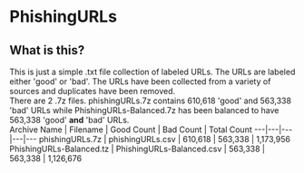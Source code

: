 # PhishingURLs

## What is this?
This is just a simple .txt file collection of labeled URLs. The URLs are labeled either 'good' or 'bad'. The URLs have been collected from a variety of sources and duplicates have been removed.<br>
There are 2 .7z files. phishingURLs.7z contains 610,618 'good' and 563,338 'bad' URLs while PhishingURLs-Balanced.7z has been balanced to have 563,338 'good' <b>and</b> 'bad' URLs.
<br>
Archive Name | Filename | Good Count | Bad Count | Total Count
---|---|---|---|---
phishingURLs.7z | phishingURLs.csv | 610,618 | 563,338 | 1,173,956
PhishingURLs-Balanced.tz | PhishingURLs-Balanced.csv | 563,338 | 563,338 | 1,126,676
